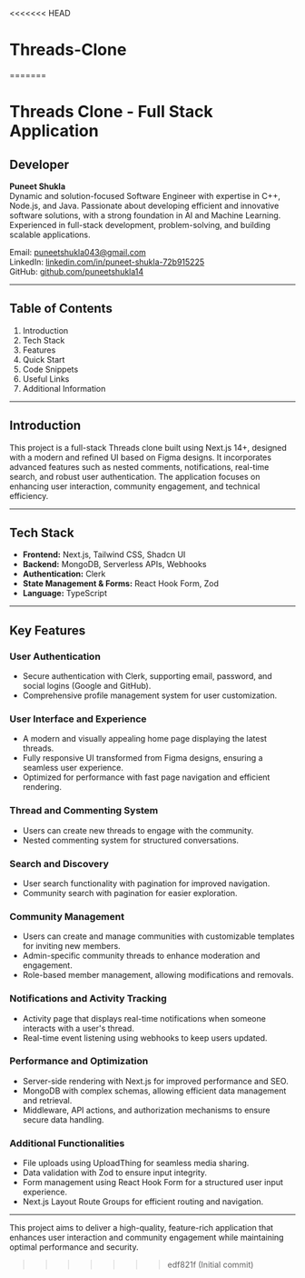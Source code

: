 <<<<<<< HEAD
# Threads-Clone
=======
# **Threads Clone - Full Stack Application**

## **Developer**  

**Puneet Shukla**  
Dynamic and solution-focused Software Engineer with expertise in C++, Node.js, and Java. Passionate about developing efficient and innovative software solutions, with a strong foundation in AI and Machine Learning. Experienced in full-stack development, problem-solving, and building scalable applications.  

 Email: [puneetshukla043@gmail.com](mailto:puneetshukla043@gmail.com)  
 LinkedIn: [linkedin.com/in/puneet-shukla-72b915225](https://www.linkedin.com/in/puneet-shukla-72b915225)  
 GitHub: [github.com/puneetshukla14](https://github.com/puneetshukla14)

---

## **Table of Contents**  

1. Introduction  
2. Tech Stack  
3. Features  
4. Quick Start  
5. Code Snippets  
6. Useful Links  
7. Additional Information  

---

## **Introduction**  

This project is a full-stack Threads clone built using Next.js 14+, designed with a modern and refined UI based on Figma designs. It incorporates advanced features such as nested comments, notifications, real-time search, and robust user authentication. The application focuses on enhancing user interaction, community engagement, and technical efficiency.  



---

## **Tech Stack**  

- **Frontend:** Next.js, Tailwind CSS, Shadcn UI  
- **Backend:** MongoDB, Serverless APIs, Webhooks  
- **Authentication:** Clerk  
- **State Management & Forms:** React Hook Form, Zod  
- **Language:** TypeScript  

---

## **Key Features**  

### **User Authentication**  
- Secure authentication with Clerk, supporting email, password, and social logins (Google and GitHub).  
- Comprehensive profile management system for user customization.  

### **User Interface and Experience**  
- A modern and visually appealing home page displaying the latest threads.  
- Fully responsive UI transformed from Figma designs, ensuring a seamless user experience.  
- Optimized for performance with fast page navigation and efficient rendering.  

### **Thread and Commenting System**  
- Users can create new threads to engage with the community.  
- Nested commenting system for structured conversations.  

### **Search and Discovery**  
- User search functionality with pagination for improved navigation.  
- Community search with pagination for easier exploration.  

### **Community Management**  
- Users can create and manage communities with customizable templates for inviting new members.  
- Admin-specific community threads to enhance moderation and engagement.  
- Role-based member management, allowing modifications and removals.  

### **Notifications and Activity Tracking**  
- Activity page that displays real-time notifications when someone interacts with a user's thread.  
- Real-time event listening using webhooks to keep users updated.  

### **Performance and Optimization**  
- Server-side rendering with Next.js for improved performance and SEO.  
- MongoDB with complex schemas, allowing efficient data management and retrieval.  
- Middleware, API actions, and authorization mechanisms to ensure secure data handling.  

### **Additional Functionalities**  
- File uploads using UploadThing for seamless media sharing.  
- Data validation with Zod to ensure input integrity.  
- Form management using React Hook Form for a structured user input experience.  
- Next.js Layout Route Groups for efficient routing and navigation.  

---

This project aims to deliver a high-quality, feature-rich application that enhances user interaction and community engagement while maintaining optimal performance and security.
>>>>>>> edf821f (Initial commit)
